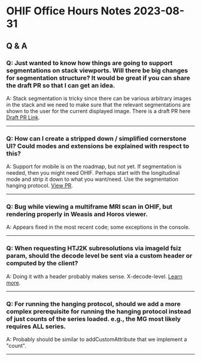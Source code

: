 # OHIF Office Hours Notes 2023-08-31

## Q & A

### Q: Just wanted to know how things are going to support segmentations on stack viewports. Will there be big changes for segmentation structure? It would be great if you can share the draft PR so that I can get an idea.

A: Stack segmentation is tricky since there can be various arbitrary images in the stack and we need to make sure that the relevant segmentations are shown to the user for the current displayed image. There is a draft PR here [Draft PR Link](https://github.com/cornerstonejs/cornerstone3D/pull/679).

---

### Q: How can I create a stripped down / simplified cornerstone UI? Could modes and extensions be explained with respect to this?

A: Support for mobile is on the roadmap, but not yet. If segmentation is needed, then you might need OHIF. Perhaps start with the longitudinal mode and strip it down to what you want/need. Use the segmentation hanging protocol. [View PR](https://github.com/OHIF/Viewers/pull/3016/files).

---

### Q: Bug while viewing a multiframe MRI scan in OHIF, but rendering properly in Weasis and Horos viewer.

A: Appears fixed in the most recent code; some exceptions in the console.

---

### Q: When requesting HTJ2K subresolutions via imageId fsiz param, should the decode level be sent via a custom header or computed by the client?

A: Doing it with a header probably makes sense. X-decode-level. [Learn more](https://chafey.github.io/openjphjs/test/browser/index.html).

---

### Q: For running the hanging protocol, should we add a more complex prerequisite for running the hanging protocol instead of just counts of the series loaded. e.g., the MG most likely requires ALL series.

A: Probably should be similar to addCustomAttribute that we implement a "count".

---
